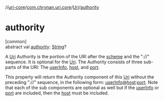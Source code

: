 //[uri-core](../../../index.md)/[com.chrynan.uri.core](../index.md)/[Uri](index.md)/[authority](authority.md)

# authority

[common]\
abstract val [authority](authority.md): [String](https://kotlinlang.org/api/core/kotlin-stdlib/kotlin/-string/index.html)?

A [Uri](index.md) Authority is the portion of the URI after the [scheme](scheme.md) and the &quot;://&quot; sequence. It is optional for the [Uri](index.md). The Authority consists of three sub-parts of the URI: The [userInfo](user-info.md), [host](host.md), and [port](port.md).

This property will return the Authority component of this [Uri](index.md) without the preceding &quot;://&quot; sequence, in the following form: [userInfo](user-info.md)@[host](host.md):[port](port.md). Note that each of the sub components are optional as well but if the [userInfo](user-info.md) or [port](port.md) are included, then the [host](host.md) must be included.
